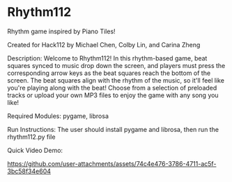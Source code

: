 # Rhythm112
Rhythm game inspired by Piano Tiles!

Created for Hack112 by Michael Chen, Colby Lin, and Carina Zheng

Description: Welcome to Rhythm112! In this rhythm-based game, beat squares synced to music drop down the screen, and players must press the corresponding arrow keys as the beat squares reach the bottom of the screen. The beat squares align with the rhythm of the music, so it'll feel like you're playing along with the beat! Choose from a selection of preloaded tracks or upload your own MP3 files to enjoy the game with any song you like!

Required Modules: pygame, librosa

Run Instructions: The user should install pygame and librosa, then run the rhythm112.py file

Quick Video Demo:

https://github.com/user-attachments/assets/74c4e476-3786-4711-ac5f-3bc58f34e604

